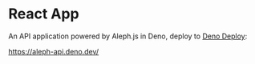 # React App

An API application powered by Aleph.js in Deno, deploy to [Deno Deploy](https://deno.com/deploy):

https://aleph-api.deno.dev/
